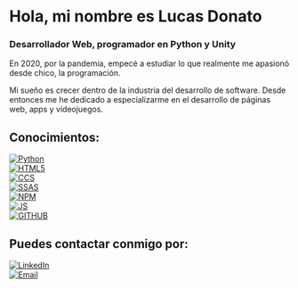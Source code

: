 # Hola, mi nombre es Lucas Donato
### Desarrollador Web, programador en Python y Unity

En 2020, por la pandemia, empecé a estudiar lo que realmente me apasionó desde chico, la programación.

Mi sueño es crecer dentro de la industria del desarrollo de software. Desde entonces me he dedicado a especializarme en el desarrollo de páginas web, apps y videojuegos.

## Conocimientos:
[![Python](https://img.shields.io/badge/Python-1575F9?style=for-the-badge&logo=python&logoColor=white&labelColor=101010)](https://www.python.org)</br>
[![HTML5](https://img.shields.io/badge/Html5-FA7343?style=for-the-badge&logo=html5&logoColor=white&labelColor=101010)](https://developer.mozilla.org/es/docs/Glossary/HTML5)</br>
[![CCS](https://img.shields.io/badge/Css-0095D5?style=for-the-badge&logo=css3&logoColor=white&labelColor=101010)](https://developer.mozilla.org/es/docs/Web/CSS)</br>
[![SSAS](https://img.shields.io/badge/Sass-E4405F?style=for-the-badge&logo=sass&logoColor=white&labelColor=101010)](https://sass-lang.com)</br>
[![NPM](https://img.shields.io/badge/Npm-FF0000?style=for-the-badge&logo=npm&logoColor=white&labelColor=101010)](https://www.npmjs.com)</br>
[![JS](https://img.shields.io/badge/Js-F7DF1E?style=for-the-badge&logo=javascript&logoColor=white&labelColor=101010)](https://developer.mozilla.org/es/docs/Web/JavaScript)</br>
[![GITHUB](https://img.shields.io/badge/Github-232F3E?style=for-the-badge&logo=github&logoColor=white&labelColor=101010)](https://github.com)</br>

## Puedes contactar conmigo por:
[![LinkedIn](https://img.shields.io/badge/LinkedIn-Lucas_Donato-0077B5?style=for-the-badge&logo=linkedin&logoColor=white&labelColor=101010)](https://www.linkedin.com/in/lucasezequieldonato)</br>
[![Email](https://img.shields.io/badge/lucas.ezequiel.sm@hotmail.com-Mi_Email_Personal-D14836?style=for-the-badge&logo=gmail&logoColor=white&labelColor=101010)](mailto:braismoure@mouredev.com)
</br>

